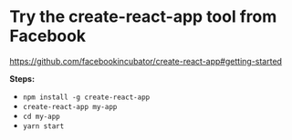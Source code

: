 # Try the create-react-app tool from Facebook

https://github.com/facebookincubator/create-react-app#getting-started

**Steps:**

* `npm install -g create-react-app`
* `create-react-app my-app`
* `cd my-app`
* `yarn start`